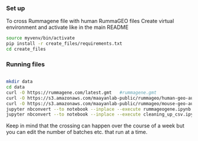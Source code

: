

### Set up
To cross Rummagene file with human RummaGEO files 
Create virtual environment and activate like in the main README
```bash
source myvenv/bin/activate
pip install -r create_files/requirements.txt
cd create_files
```

### Running files
```bash

mkdir data
cd data
curl -O https://rummagene.com/latest.gmt   #rummagene.gmt
curl -O https://s3.amazonaws.com/maayanlab-public/rummageo/human-geo-auto.gmt.gz
curl -O https://s3.amazonaws.com/maayanlab-public/rummageo/mouse-geo-auto.gmt.gz
jupyter nbconvert --to notebook --inplace --execute rummageogene.ipynb #to create rummagenexrummageo.csv.gz
jupyter nbconvert --to notebook --inplace --execute cleaning_up_csv.ipynb # to remove cases where the rummagene and rummageo share pmids
```
Keep in mind that the crossing can happen over the course of a week but you can edit the number of batches etc. that run at a time.
